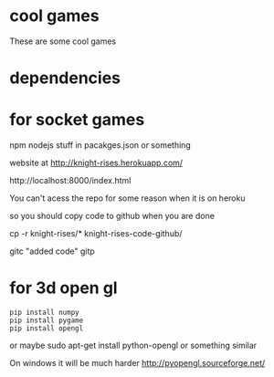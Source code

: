 # cool games
These are some cool games


# dependencies

# for socket games
npm
nodejs
stuff in pacakges.json or something

website at
http://knight-rises.herokuapp.com/

<a>http://localhost:8000/index.html</a>

You can't acess the repo for some reason when it is on heroku

so you should copy code to github when you are done

cp -r knight-rises/* knight-rises-code-github/

gitc "added code"
gitp


# for 3d open gl
    pip install numpy
    pip install pygame
    pip install opengl
or maybe
    sudo apt-get install python-opengl
or something similar

On windows it will be much harder
http://pyopengl.sourceforge.net/





